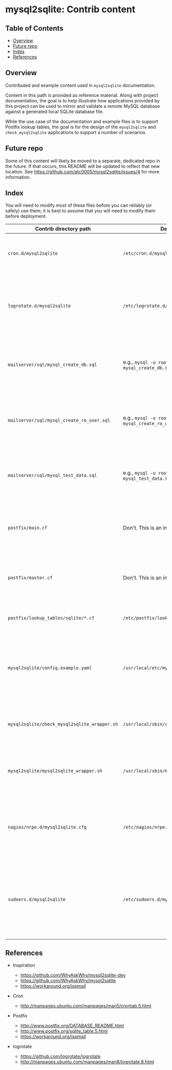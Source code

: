 <!-- omit in toc -->
# mysql2sqlite: Contrib content

<!-- omit in toc -->
## Table of Contents

- [Overview](#overview)
- [Future repo](#future-repo)
- [Index](#index)
- [References](#references)

## Overview

Contributed and example content used in `mysql2sqlite` documentation.

Content in this path is provided as reference material. Along with project
documentation, the goal is to help illustrate how applications provided by
this project can be used to mirror and validate a remote MySQL database
against a generated local SQLite database file.

While the use case of the documentation and example files is to support
Postfix lookup tables, the goal is for the design of the `mysql2sqlite` and
`check_mysql2sqlite` applications to support a number of scenarios.

## Future repo

Some of this content will likely be moved to a separate, dedicated repo in the
future. If that occurs, this README will be updated to reflect that new
location. See <https://github.com/atc0005/mysql2sqlite/issues/4> for more
information.

## Index

You will need to modify *most* of these files before you can reliably (or
safely) use them; it is best to assume that you will need to modify them
before deployment.

| Contrib directory path                       | Deployment path                                               | Description                                                                                                                                                                                            |
| -------------------------------------------- | ------------------------------------------------------------- | ------------------------------------------------------------------------------------------------------------------------------------------------------------------------------------------------------ |
| `cron.d/mysql2sqlite`                        | `/etc/cron.d/mysql2sqlite`                                    | crontab fragment that schedules execution of the wrapper script for the `mysql2sqlite` binary.                                                                                                         |
| `logrotate.d/mysql2sqlite`                   | `/etc/logrotate.d/mysql2sqlite`                               | logrotate config fragment. Defines log rotation settings for logs composed of output captured from the `mysql2sqlite` and `check_mysql2sqlite` tools.                                                  |
| `mailserver/sql/mysql_create_db.sql`         | e.g., `mysql -u root -h 127.0.0.1 < mysql_create_db.sql`      | SQL input file for MySQL 5.5.x or MariaDB 10.x and newer. This creates the database schema associated with the `mailserver` database.                                                                  |
| `mailserver/sql/mysql_create_ro_user.sql`    | e.g., `mysql -u root -h 127.0.0.1 < mysql_create_ro_user.sql` | SQL input file for MySQL 5.5.x or MariaDB 10.x and newer. This creates the read-only user account for accessing the `mailserver` database.                                                             |
| `mailserver/sql/mysql_test_data.sql`         | e.g., `mysql -u root -h 127.0.0.1 < mysql_test_data.sql`      | SQL input file for MySQL 5.5.x or MariaDB 10.x and newer. This imports test data associated with the `mailserver` database.                                                                            |
| `postfix/main.cf`                            | Don't. This is an incomplete template.                        | Template primary Postfix configuration file to illustrate use of lookup table config files that reference generated SQLite database file.                                                              |
| `postfix/master.cf`                          | Don't. This is an incomplete template.                        | Template Postfix daemon configuration file. Contains a few entries referenced by primary Postfix config file.                                                                                          |
| `postfix/lookup_tables/sqlite/*.cf`          | `/etc/postfix/lookup_tables/sqlite/*.cf`                      | Template Postfix lookup table config files that reference generated SQLite database file.                                                                                                              |
| `mysql2sqlite/config.example.yaml`           | `/usr/local/etc/mysql2sqlite/config.yaml`                     | Starter configuration file. Used as a starting point for new installations. Should be consulted periodically for updated (or changed) settings.                                                        |
| `mysql2sqlite/check_mysql2sqlite_wrapper.sh` | `/usr/local/sbin/check_mysql2sqlite_wrapper.sh`               | Wrap check_mysql2sqlite Nagios plugin to provide more control over output redirection to specific log file.                                                                                            |
| `mysql2sqlite/mysql2sqlite_wrapper.sh`       | `/usr/local/sbin/mysql2sqlite_wrapper.sh`                     | Wrap mysql2sqlite application executed via cron job to provide more control over output redirection to specific log file.                                                                              |
| `nagios/nrpe.d/mysql2sqlite.cfg`             | `/etc/nagios/nrpe.d/mysql2sqlite.cfg`                         | Nagios Remote Plugin Executor (`NRPE`) config fragment. This file defines the `NRPE` command used to perform service checks as requested by a Nagios console.                                          |
| `sudoers.d/mysql2sqlite`                     | `/etc/sudoers.d/mysql2sqlite`                                 | Allow cron wrapper script called by the mysql2sqlite service account permission to stop, start and (if needed) restart the Postfix daemon as part of regenerating the SQLite database used by Postfix. |

## References

- Inspiration
  - <https://github.com/WhyAskWhy/mysql2sqlite-dev>
  - <https://github.com/WhyAskWhy/mysql2sqlite>
  - <https://workaround.org/ispmail>

- Cron
  - <http://manpages.ubuntu.com/manpages/man5/crontab.5.html>

- Postfix
  - <http://www.postfix.org/DATABASE_README.html>
  - <http://www.postfix.org/sqlite_table.5.html>
  - <https://workaround.org/ispmail>

- logrotate
  - <https://github.com/logrotate/logrotate>
  - <http://manpages.ubuntu.com/manpages/man8/logrotate.8.html>
